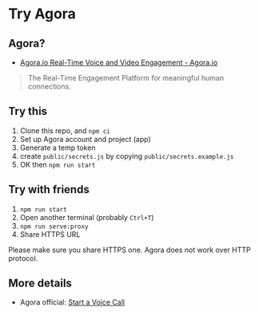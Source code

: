 # Try Agora

## Agora?

- [Agora.io Real-Time Voice and Video Engagement - Agora.io](https://www.agora.io/en/)

> The Real-Time Engagement Platform for meaningful human connections.

## Try this

1. Clone this repo, and `npm ci`
2. Set up Agora account and project (app)
3. Generate a temp token
4. create `public/secrets.js` by copying `public/secrets.example.js`
5. OK then `npm run start`

## Try with friends

1. `npm run start`
2. Open another terminal (probably `Ctrl+T`)
3. `npm run serve:proxy`
4. Share HTTPS URL

Please make sure you share HTTPS one. Agora does not work over HTTP protocol.

## More details

- Agora official: [Start a Voice Call](https://docs.agora.io/en/Voice/start_call_audio_web_ng?platform=Web)
